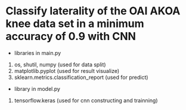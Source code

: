 # Classify laterality  of the OAI AKOA knee data set in a minimum accuracy of 0.9 with CNN
* libraries in main.py
1. os, shutil, numpy (used for data split)
2. matplotlib.pyplot (used for result visualize)
3. sklearn.metrics.classification_report (used for predict)
* library in model.py
1. tensorflow.keras (used for cnn constructing and trainning)

